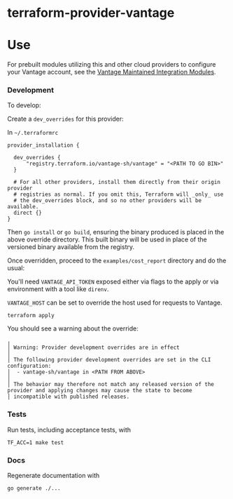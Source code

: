 # terraform-provider-vantage

# Use

For prebuilt modules utilizing this and other cloud providers to configure your Vantage account, see the [Vantage Maintained Integration Modules](https://github.com/vantage-sh/terraform-vantage-integrations).

### Development

To develop:

Create a `dev_overrides` for this provider:

In `~/.terraformrc`
```
provider_installation {

  dev_overrides {
      "registry.terraform.io/vantage-sh/vantage" = "<PATH TO GO BIN>"
  }

  # For all other providers, install them directly from their origin provider
  # registries as normal. If you omit this, Terraform will _only_ use
  # the dev_overrides block, and so no other providers will be available.
  direct {}
}
```

Then `go install` or `go build`, ensuring the binary produced is placed in the above override directory. This built binary will be used in place of the versioned binary available from the registry.

Once overridden, proceed to the `examples/cost_report` directory and do the usual:

You'll need `VANTAGE_API_TOKEN` exposed either via flags to the apply or via environment with a tool like `direnv`.

`VANTAGE_HOST` can be set to override the host used for requests to Vantage.

```
terraform apply
```

You should see a warning about the override:
```
╷
│ Warning: Provider development overrides are in effect
│
│ The following provider development overrides are set in the CLI configuration:
│  - vantage-sh/vantage in <PATH FROM ABOVE>
│
│ The behavior may therefore not match any released version of the provider and applying changes may cause the state to become
│ incompatible with published releases.
```

### Tests

Run tests, including acceptance tests, with
```
TF_ACC=1 make test
```

### Docs

Regenerate documentation with
```
go generate ./...
```
